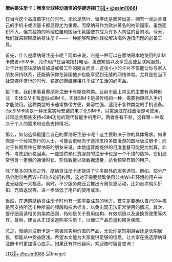 **摩纳哥注册卡：畅享全球移动通信的便捷选择[[TG💪+ @esim1088](https://t.me/s/esim1088)]**

在当今这个高度数字化的时代，无论是旅行、留学还是商务出差，拥有一张适合自己的手机卡或流量卡都显得尤为重要。而摩纳哥作为欧洲著名的袖珍国家，虽然面积不大，但其独特的地理位置和国际化氛围使其成为许多人向往的目的地。今天，我们就来聊聊摩纳哥注册卡——一种能够帮助你轻松解决海外通讯问题的必备工具。

首先，什么是摩纳哥注册卡呢？简单来说，它是一种可以在摩纳哥本地使用的SIM卡或者eSIM卡，允许用户在当地拨打电话、发送短信以及享受高速互联网服务。对于计划前往摩纳哥旅游或者工作的朋友而言，这张小小的卡片不仅能让你与家人朋友保持联系，还能确保你在异国他乡也能享受到无缝的网络体验。尤其是在当下社交媒体盛行的时代，稳定的网络连接几乎成了生活的必需品。

接下来，我们来看看摩纳哥注册卡有哪些种类。目前市面上常见的主要有两种形式：实体SIM卡和虚拟eSIM卡。实体SIM卡是最传统的一种，需要物理插入手机才能使用。这种类型的卡通常携带方便，兼容性强，适用于各种类型的手机设备。而eSIM卡则是一种无需实际安装的电子化SIM卡，只需通过在线激活即可使用，非常适合那些支持eSIM功能的现代智能手机用户。两者各有千秋，选择哪一种取决于个人的需求和设备支持情况。

那么，如何选择最适合自己的摩纳哥注册卡呢？这主要取决于你的具体需求。如果你是一个经常旅行的人士，可能会更倾向于选择支持多国漫游的国际版注册卡；而对于长期居住在摩纳哥的朋友来说，本地运营商提供的月度套餐可能更为划算。此外，考虑到价格因素，一些提供预付费服务的注册卡也是一个不错的选择，它们通常包含一定量的通话时长、短信数量以及数据流量，适合预算有限的用户。

除了基本的功能之外，摩纳哥注册卡还提供了许多额外的服务选项。例如，部分产品会附带免费Wi-Fi热点访问权限，这对于需要频繁使用公共Wi-Fi环境的用户来说无疑是一大福音。同时，不少服务商还会推出专属优惠活动，比如首次购买折扣、充值返现等，进一步降低了用户的使用成本。

当然，在选购摩纳哥注册卡时也有一些需要注意的地方。首先是要确认自己的手机是否支持所选卡种所需的频段和技术标准，以免出现无法正常使用的情况。其次，要仔细阅读相关的条款细则，特别是关于费用结构、有效期限以及退换货政策等内容。最后，建议从正规渠道购买注册卡，以保证产品质量和服务保障。

总之，摩纳哥注册卡是一款极具实用价值的产品，无论你是短期游客还是长期居民，都能从中受益匪浅。希望本文能为大家提供足够的信息，让大家在挑选摩纳哥注册卡时更加得心应手。如果还有其他疑问，欢迎随时留言咨询！

[[TG💪+ @esim1088](https://t.me/s/esim1088) ![Image](https://i.postimg.cc/4NQfJmqS/Snipaste-2025-05-13-00-14-12.png)]